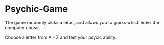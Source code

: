 # Psychic-Game

The game randomly picks a letter, and allows you to guess which letter the computer chose.

Choose a letter from A - Z and test your psycic ability.

